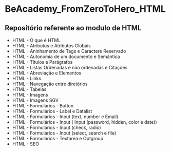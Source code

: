 # BeAcademy_FromZeroToHero_HTML
## Repositório referente ao modulo de HTML
* HTML - O que é HTML
* HTML - Atributos e Atributos Globais
* HTML - Aninhamento de Tags e Caractere Reservado
* HTML - Autonomia de um documento e Semântica
* HTML - Títulos e Parágrafos
* HTML - Listas Ordenadas e não ordenadas e Citações
* HTML - Abreviação e Elementos
* HTML - Links
* HTML - Navegação entre diretórios
* HTML - Tabelas
* HTML - Imagens
* HTML - Imagens SGV
* HTML - Formulários - Button
* HTML - Formulários - Label e Datalist
* HTML - Formulários - Input (text, number e Email)
* HTML - Formulários - Input ( Input (password, hidden, color e date))
* HTML - Formulários - Input (check, radio)
* HTML - Formulários - Input (select, search e file)
* HTML - Formulários - Textarea e Optgroup
* HTML - SEO